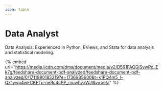 ```yaml
---
icon: table
---
```


# Data Analyst

Data Analysis: Experienced in Python, EViews, and Stata for data analysis and statistical modeling.

{% embed url="https://media.licdn.com/dms/document/media/v2/D561FAQGjSywPd_Ek7g/feedshare-document-pdf-analyzed/feedshare-document-pdf-analyzed/0/1711980183219?e=1736985600&t=k1PQ4m5_l-Qk1ywp4wFCKFTo-neRc4cPP_muwhyxWJI&v=beta" %}

